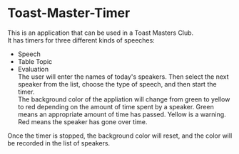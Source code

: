 # Toast-Master-Timer
This is an application that can be used in a Toast Masters Club.  
It has timers for three different kinds of speeches:  
* Speech
* Table Topic
* Evaluation  
The user will enter the names of today's speakers. Then select the next speaker from the list, choose the type of speech, and then start the timer.  
The background color of the appliation will change from green to yellow to red depending on the amount of time spent by a speaker. Green means an appropriate amount of time has passed. Yellow is a warning. Red means the speaker has gone over time.  

Once the timer is stopped, the background color will reset, and the color will be recorded in the list of speakers.
